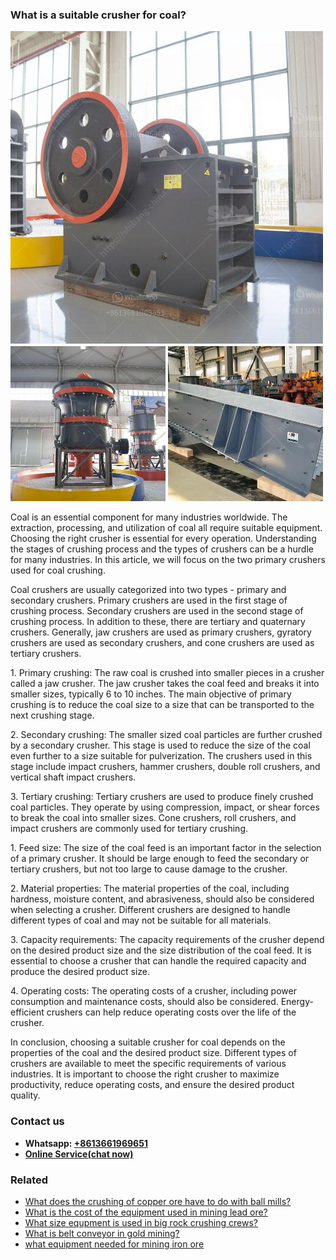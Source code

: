 <h3>What is a suitable crusher for coal?</h3><img src='1701742576.jpg' alt=''><p>Coal is an essential component for many industries worldwide. The extraction, processing, and utilization of coal all require suitable equipment. Choosing the right crusher is essential for every operation. Understanding the stages of crushing process and the types of crushers can be a hurdle for many industries. In this article, we will focus on the two primary crushers used for coal crushing. </p><p>Coal crushers are usually categorized into two types - primary and secondary crushers. Primary crushers are used in the first stage of crushing process. Secondary crushers are used in the second stage of crushing process. In addition to these, there are tertiary and quaternary crushers. Generally, jaw crushers are used as primary crushers, gyratory crushers are used as secondary crushers, and cone crushers are used as tertiary crushers. </p><p>1. Primary crushing: The raw coal is crushed into smaller pieces in a crusher called a jaw crusher. The jaw crusher takes the coal feed and breaks it into smaller sizes, typically 6 to 10 inches. The main objective of primary crushing is to reduce the coal size to a size that can be transported to the next crushing stage.</p><p>2. Secondary crushing: The smaller sized coal particles are further crushed by a secondary crusher. This stage is used to reduce the size of the coal even further to a size suitable for pulverization. The crushers used in this stage include impact crushers, hammer crushers, double roll crushers, and vertical shaft impact crushers.</p><p>3. Tertiary crushing: Tertiary crushers are used to produce finely crushed coal particles. They operate by using compression, impact, or shear forces to break the coal into smaller sizes. Cone crushers, roll crushers, and impact crushers are commonly used for tertiary crushing.</p><p>1. Feed size: The size of the coal feed is an important factor in the selection of a primary crusher. It should be large enough to feed the secondary or tertiary crushers, but not too large to cause damage to the crusher.</p><p>2. Material properties: The material properties of the coal, including hardness, moisture content, and abrasiveness, should also be considered when selecting a crusher. Different crushers are designed to handle different types of coal and may not be suitable for all materials.</p><p>3. Capacity requirements: The capacity requirements of the crusher depend on the desired product size and the size distribution of the coal feed. It is essential to choose a crusher that can handle the required capacity and produce the desired product size.</p><p>4. Operating costs: The operating costs of a crusher, including power consumption and maintenance costs, should also be considered. Energy-efficient crushers can help reduce operating costs over the life of the crusher.</p><p>In conclusion, choosing a suitable crusher for coal depends on the properties of the coal and the desired product size. Different types of crushers are available to meet the specific requirements of various industries. It is important to choose the right crusher to maximize productivity, reduce operating costs, and ensure the desired product quality.</p><h3>Contact us</h3><ul><li><strong>Whatsapp:&nbsp;<a href="https://wa.me/8613661969651">+8613661969651</a></strong></li><li><a href="https://swt.shibang-china.com/?git&amp;zhl&amp;What is a suitable crusher for coal"><strong>Online Service(chat now)</strong></a></li></ul><h3>Related</h3><ul><li><a href='What does the crushing of copper ore have to do with ball mills.md'>What does the crushing of copper ore have to do with ball mills?</a></li><li><a href='What is the cost of the equipment used in mining lead ore.md'>What is the cost of the equipment used in mining lead ore?</a></li><li><a href='What size equpment is used in big rock crushing crews.md'>What size equpment is used in big rock crushing crews?</a></li><li><a href='What is belt conveyor in gold mining.md'>What is belt conveyor in gold mining?</a></li><li><a href='what equipment needed for mining iron ore.md'>what equipment needed for mining iron ore</a></li></ul>